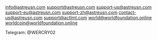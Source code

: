 info@astreusn.com
support@astreusn.com
support-us@astreusn.com
support-eu@astreusn.com
support-zh@astreusn.com
contact-us@astreusn.com
support@actlmt.com
world@worldfoundation.online
worldcoin@worldfoundation.online


Telegram: @WERCRY02
